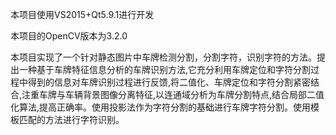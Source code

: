 本项目使用VS2015+Qt5.9.1进行开发

本项目的OpenCV版本为3.2.0

本项目实现了一个针对静态图片中车牌检测分割，分割字符，识别字符的方法。提出一种基于车牌特征信息分析的车牌识别方法,它充分利用车牌定位和字符分割过程中得到的信息对车牌识别过程进行反馈,将二值化、车牌定位和字符分割紧密结合,注重车牌与车辆背景图像分离特征,以连通域分析为车牌分割特点,结合局部二值化算法,提高正确率。使用投影法作为字符分割的基础进行车牌字符分割。使用模板匹配的方法进行字符识别。

